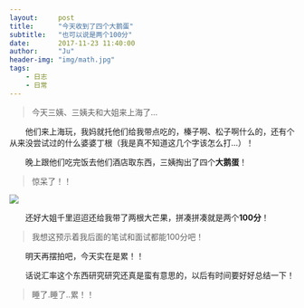 ```yaml
---
layout:     post
title:      "今天收到了四个大鹅蛋"
subtitle:   "也可以说是两个100分"
date:       2017-11-23 11:40:00
author:     "Ju"
header-img: "img/math.jpg"
tags:
    - 日志
    - 日常
---
```


> 今天三姨、三姨夫和大姐来上海了...

　　他们来上海玩，我妈就托他们给我带点吃的，榛子啊、松子啊什么的，还有个从来没尝试过的什么婆婆丁根（我是真不知道这几个字该怎么打...）！

　　晚上跟他们吃完饭去他们酒店取东西，三姨掏出了四个**大鹅蛋**！

> 惊呆了！！

![](http://ooyw340iz.bkt.clouddn.com/4geggs.png)

　　还好大姐千里迢迢还给我带了两根大芒果，拼凑拼凑就是两个**100分**！

> 我想这预示着我后面的笔试和面试都能100分吧！

　　明天再摆拍吧，今天实在是累！！

　　话说汇率这个东西研究研究还真是蛮有意思的，以后有时间要好好总结一下！

> 睡了.睡了..累！！
